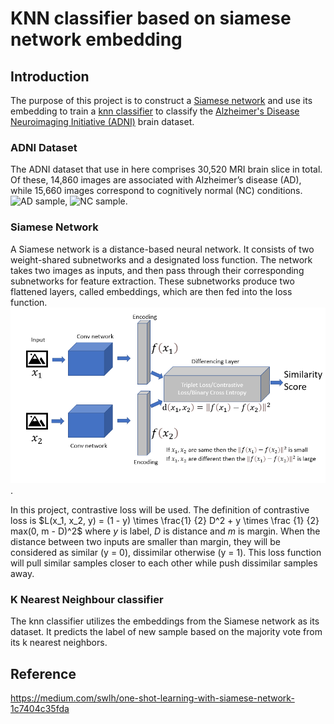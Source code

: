 # KNN classifier based on siamese network embedding
## Introduction
The purpose of this project is to construct a [Siamese network](#siamese-network) and use its embedding to train a [knn classifier](#k-nearest-neighbour) to classify the [Alzheimer's Disease Neuroimaging Initiative (ADNI)](#adni-dataset) brain dataset.

### ADNI Dataset
The ADNI dataset that use in here comprises 30,520 MRI brain slice in total. Of these, 14,860 images are associated with Alzheimer’s disease (AD), while 15,660 images correspond to cognitively normal (NC) conditions.
![AD sample](Images/AD_sample.png), ![NC sample](Images/NC_sample.png).

### Siamese Network
A Siamese network is a distance-based neural network. It consists of two weight-shared subnetworks and a designated loss function. The network takes two images as inputs, and then pass through their corresponding subnetworks for feature extraction. These subnetworks produce two flattened layers, called embeddings, which are then fed into the loss function. 
![Siamese Network Architecture](Images/SiameseNet.png).

In this project, contrastive loss will be used. The definition of contrastive loss is $L(x_1, x_2, y) = (1 - y) \times \frac{1} {2} D^2 + y \times \frac {1} {2} max(0, m - D)^2$ where $y$ is label, $D$ is distance and $m$ is margin. When the distance between two inputs are smaller than margin, they will be considered as similar (y = 0), dissimilar otherwise (y = 1). This loss function will pull similar samples closer to each other while push dissimilar samples away.

### K Nearest Neighbour classifier
The knn classifier utilizes the embeddings from the Siamese network as its dataset. It predicts the label of new sample based on the majority vote from its k nearest neighbors. 



## Reference
https://medium.com/swlh/one-shot-learning-with-siamese-network-1c7404c35fda
